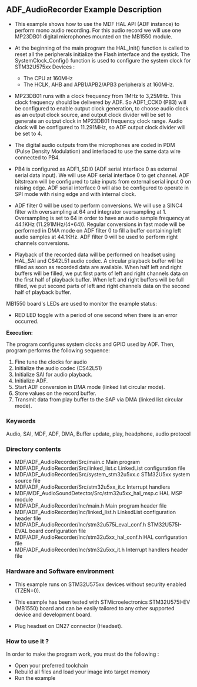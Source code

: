 ## <b>ADF_AudioRecorder Example Description</b>

- This example shows how to use the MDF HAL API (ADF instance) to perform mono audio recording. 
For this audio record we will use one MP23DB01 digital microphones mounted on the MB1550 module.

- At the beginning of the main program the HAL_Init() function is called to reset all the peripherals initialize the Flash interface and the systick.
The SystemClock_Config() function is used to configure the system clock for STM32U575xx Devices :

     - The CPU at 160MHz
     - The HCLK, AHB and APB1/APB2/APB3 peripherals at 160MHz.

- MP23DB01 runs with a clock frequency from 1MHz to 3,25MHz.
This clock frequency should be delivered by ADF. So ADF1_CCK0 (PB3) will be configured to enable output clock generation, to choose audio clock as an output clock source,
and output clock divider will be set to generate an output clock in MP23DB01 frequency clock range.
Audio clock will be configured to 11.291MHz, so ADF output clock divider will be set to 4.

- The digital audio outputs from the microphones are coded in PDM (Pulse Density Modulation) and interlaced to use the same data wire connected to PB4.

- PB4 is configured as ADF1_SDI0 (ADF serial interface 0 as external serial data input).
We will use ADF serial interface 0 to get channel. ADF bitstream will be configured to take inputs from external serial input 0 on raising edge.
ADF serial interface 0 will also be configured to operate in SPI mode with rising edge and with internal clock.

- ADF filter 0 will be used to perform conversions.
We will use a SINC4 filter with oversampling at 64 and integrator oversampling at 1.
Oversampling is set to 64 in order to have an audio sample frequency at 44.1KHz (11.291MHz/(4*64)).
Regular conversions in fast mode will be performed in DMA mode on ADF filter 0 to fill a buffer containing left audio samples at 44.1KHz.
ADF filter 0 will be used to perform right channels conversions.

- Playback of the recorded data will be performed on headset using HAL_SAI and CS42L51 audio codec.
A circular playback buffer will be filled as soon as recorded data are available.
When half left and right buffers will be filled, we put first parts of left and right channels data on the first half of playback buffer.
When left and right buffers will be full filled, we put second parts of left and right channels data on the second half of playback buffer.

MB1550 board's LEDs are used to monitor the example status:

  - RED LED toggle with a period of one second when there is an error occurred.

<b>Execution:</b>

The program configures system clocks and GPIO used by ADF.
Then, program performs the following sequence:

1. Fine tune the clocks for audio
2. Initialize the audio codec (CS42L51) 
3. Initialize SAI for audio playback.
4. Initialize ADF.
5. Start ADF conversion in DMA mode (linked list circular mode).
6. Store values on the record buffer.
7. Transmit data from play buffer to the SAP via DMA (linked list circular mode).

### <b>Keywords</b>

Audio, SAI, MDF, ADF, DMA, Buffer update, play, headphone, audio protocol

### <b>Directory contents</b>

  - MDF/ADF_AudioRecorder/Src/main.c                  Main program
  - MDF/ADF_AudioRecorder/Src/linked_list.c           LinkedList configuration file
  - MDF/ADF_AudioRecorder/Src/system_stm32u5xx.c      STM32U5xx system source file
  - MDF/ADF_AudioRecorder/Src/stm32u5xx_it.c          Interrupt handlers
  - MDF/MDF_AudioSoundDetector/Src/stm32u5xx_hal_msp.c HAL MSP module
  - MDF/ADF_AudioRecorder/Inc/main.h                  Main program header file
  - MDF/ADF_AudioRecorder/Inc/linked_list.h           LinkedList configuration header file
  - MDF/ADF_AudioRecorder/Inc/stm32u575i_eval_conf.h  STM32U575I-EVAL board configuration file
  - MDF/ADF_AudioRecorder/Inc/stm32u5xx_hal_conf.h    HAL configuration file
  - MDF/ADF_AudioRecorder/Inc/stm32u5xx_it.h          Interrupt handlers header file


### <b>Hardware and Software environment</b>

  - This example runs on STM32U575xx devices without security enabled (TZEN=0).

  - This example has been tested with STMicroelectronics STM32U575I-EV (MB1550)
    board and can be easily tailored to any other supported device
    and development board.

  - Plug headset on CN27 connector (Headset).

### <b>How to use it ?</b>

In order to make the program work, you must do the following :

 - Open your preferred toolchain
 - Rebuild all files and load your image into target memory
 - Run the example

